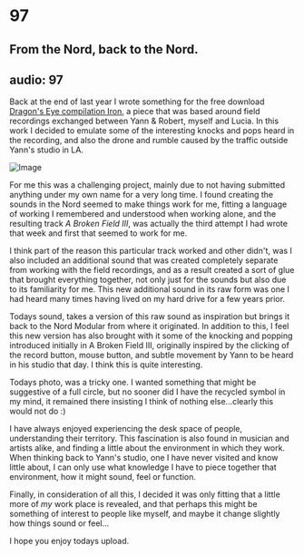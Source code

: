 # 97
## From the Nord, back to the Nord.
audio: 97
---

Back at the end of last year I wrote something for the free download <a href="http://www.dragonseyerecordings.com/catalogue/de6010.html" title="Dragon's Eye compilation Iron" target="_blank">Dragon's Eye compilation Iron</a>, a piece that was based around field recordings exchanged between Yann & Robert, myself and Lucia. In this work I decided to emulate some of the interesting knocks and pops heard in the recording, and also the drone and rumble caused by the traffic outside Yann's studio in LA.

![Image](/assets/img/Snd-97.jpg)

For me this was a challenging project, mainly due to not having submitted anything under my own name for a very long time. I found creating the sounds in the Nord seemed to make things work for me, fitting a language of working I remembered and understood when working alone, and the resulting track <i>A Broken Field III</i>, was actually the third attempt I had wrote that week and first that seemed to work for me. 

I think part of the reason this particular track worked and other didn't, was I also included an additional sound that was created completely separate from working with the field recordings, and as a result created a sort of glue that brought everything together, not only just for the sounds but also due to its familiarity for me. This new additional sound in its raw form was one I had heard many times having lived on my hard drive for a few years prior.

Todays sound, takes a version of this raw sound as inspiration but brings it back to the Nord Modular from where it originated. In addition to this, I feel this new version has also brought with it some of the knocking and popping introduced initially in A Broken Field III, originally inspired by the clicking of the record button, mouse button, and subtle movement by Yann to be heard in his studio that day. I think this is quite interesting.

Todays photo, was a tricky one. I wanted something that might be suggestive of a full circle, but no sooner did I have the recycled symbol in my mind, it remained there insisting I think of nothing else…clearly this would not do :)

I have always enjoyed experiencing the desk space of people, understanding their territory. This fascination is also found in musician and artists alike, and finding a little about the environment in which they work. When thinking back to Yann's studio, one I have never visited and know little about, I can only use what knowledge I have to piece together that environment, how it might sound, feel or function. 

Finally, in consideration of all this, I decided it was only fitting that a little more of <i>my</i> work place is revealed, and that perhaps this might be something of interest to people like myself, and maybe it change slightly how things sound or feel…

I hope you enjoy todays upload.